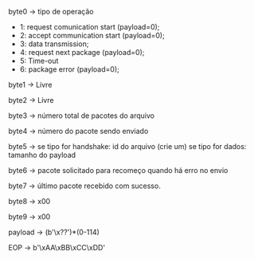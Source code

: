 byte0 -> tipo de operação
- 1: request comunication start (payload=0);
- 2: accept communication start (payload=0);
- 3: data transmission;
- 4: request next package (payload=0);
- 5: Time-out
- 6: package error (payload=0);


byte1 -> Livre

byte2 -> Livre

byte3 ->  número total de pacotes do arquivo

byte4 ->  número do pacote sendo enviado 

byte5 -> se tipo for handshake: id do arquivo (crie um) 
se tipo for dados: tamanho do payload

byte6 -> pacote solicitado para recomeço quando há erro no envio

byte7 -> último pacote recebido com sucesso.

byte8 -> x00

byte9 -> x00

payload -> (b'\x??')*(0-114)

EOP -> b'\xAA\xBB\xCC\xDD'